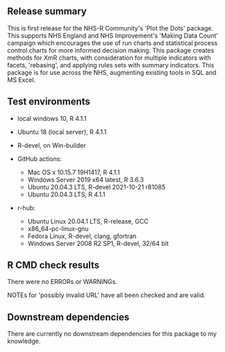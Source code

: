 ## Release summary
This is first release for the NHS-R Community's 'Plot the Dots' package.  This supports NHS England and NHS Improvement's 'Making Data Count' campaign which encourages the use of run charts and statistical process control charts for more informed decision making.  This package creates methods for XmR charts, with consideration for multiple indicators with facets, 'rebasing', and applying rules sets with summary indicators.  This package is for use across the NHS, augmenting existing tools in SQL and MS Excel.

## Test environments
* local windows 10, R 4.1.1

* Ubuntu 18 (local server), R 4.1.1

* R-devel, on Win-builder

* GitHub actions:
  * Mac OS x 10.15.7 19H1417, R 4.1.1
  * Windows Server 2019 x64 latest, R 3.6.3
  * Ubuntu 20.04.3 LTS, R-devel 2021-10-21 r81085
  * Ubuntu 20.04.3 LTS, R 4.1.1

* r-hub:
  * Ubuntu Linux 20.04.1 LTS, R-release, GCC
  * x86_64-pc-linux-gnu
  * Fedora Linux, R-devel, clang, gfortran
  * Windows Server 2008 R2 SP1, R-devel, 32/64 bit

## R CMD check results
There were no ERRORs or WARNINGs.

NOTEs for 'possibly invalid URL' have all been checked and are valid.


## Downstream dependencies
There are currently no downstream dependencies for this package to my knowledge.
